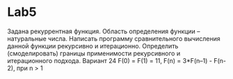 # Lab5
Задана рекуррентная функция. Область определения функции – натуральные числа. Написать программу сравнительного вычисления данной функции рекурсивно и итерационно. Определить (смоделировать) границы применимости рекурсивного и итерационного подхода. 
Вариант 24
F(0) = F(1) = 11, F(n) = 3*F(n–1) - F(n-2), при n > 1
